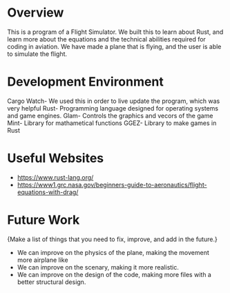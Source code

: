 # Overview

This is a program of a Flight Simulator. We built this to learn about Rust, and learn more about the equations and the technical abilities required for coding in aviation. We have made a plane that is flying, and the user is able to simulate the flight. 


# Development Environment
Cargo Watch- We used this in order to live update the program, which was very helpful
Rust- Programming language designed for operating systems and game engines. 
Glam- Controls the graphics and vecors of the game
Mint- Library for mathametical functions
GGEZ- Library to make games in Rust

# Useful Websites


- https://www.rust-lang.org/
- https://www1.grc.nasa.gov/beginners-guide-to-aeronautics/flight-equations-with-drag/


# Future Work

{Make a list of things that you need to fix, improve, and add in the future.}

- We can improve on the physics of the plane, making the movement more airplane like
- We can improve on the scenary, making it more realistic.
- We can improve on the design of the code, making more files with a better structural design. 
